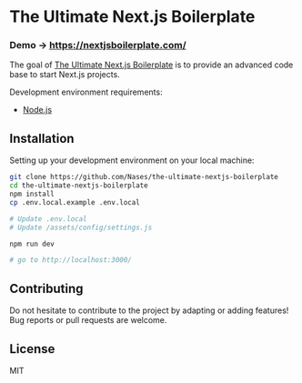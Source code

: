 # The Ultimate Next.js Boilerplate

### Demo &#8594;  https://nextjsboilerplate.com/

The goal of [The Ultimate Next.js Boilerplate](https://nextjsboilerplate.com/) is to provide an advanced code base to start Next.js projects.

Development environment requirements:
- [Node.js](https://nodejs.org/en/download/)

## Installation

Setting up your development environment on your local machine:
```bash
git clone https://github.com/Nases/the-ultimate-nextjs-boilerplate
cd the-ultimate-nextjs-boilerplate
npm install
cp .env.local.example .env.local

# Update .env.local
# Update /assets/config/settings.js

npm run dev

# go to http://localhost:3000/
```

## Contributing

Do not hesitate to contribute to the project by adapting or adding features! Bug reports or pull requests are welcome.

## License

MIT
